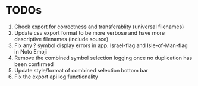 # TODOs
1. Check export for correctness and transferablity (universal filenames)
1. Update csv export format to be more verbose and have more descriptive filenames (include source)
2. Fix any ? symbol display errors in app. Israel-flag and Isle-of-Man-flag in Noto Emoji
3. Remove the combined symbol selection logging once no duplication has been confirmed
4. Update style/format of combined selection bottom bar
5. Fix the export api log functionality